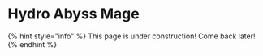 # Hydro Abyss Mage

{% hint style="info" %}
This page is under construction! Come back later!
{% endhint %}

